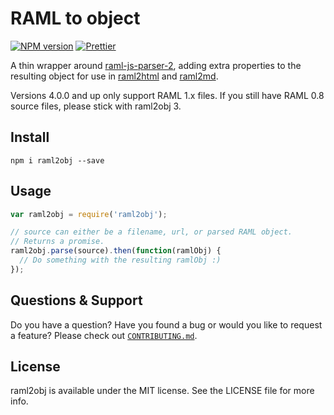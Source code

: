 # RAML to object

[![NPM version](http://img.shields.io/npm/v/raml2obj.svg)](https://www.npmjs.org/package/raml2obj)
[![Prettier](https://img.shields.io/badge/code%20style-prettier-blue.svg?style=flat)](https://github.com/prettier/prettier)

A thin wrapper around [raml-js-parser-2](https://github.com/raml-org/raml-js-parser-2), adding extra properties to the resulting
object for use in [raml2html](https://www.npmjs.org/package/raml2html) and [raml2md](https://www.npmjs.org/package/raml2md).

Versions 4.0.0 and up only support RAML 1.x files. If you still have RAML 0.8 source files, please stick with raml2obj 3.

## Install
```
npm i raml2obj --save
```


## Usage
```js
var raml2obj = require('raml2obj');

// source can either be a filename, url, or parsed RAML object.
// Returns a promise.
raml2obj.parse(source).then(function(ramlObj) {
  // Do something with the resulting ramlObj :)
});
```

## Questions & Support
Do you have a question? Have you found a bug or would you like to request a feature? Please check out [`CONTRIBUTING.md`](CONTRIBUTING.md).


## License
raml2obj is available under the MIT license. See the LICENSE file for more info.
